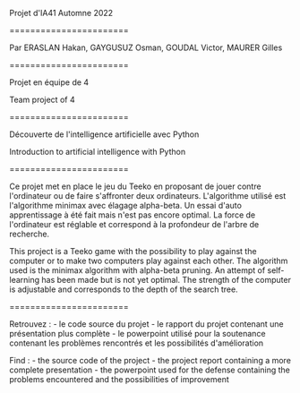Projet d'IA41 Automne 2022

=======================

Par ERASLAN Hakan, GAYGUSUZ Osman, GOUDAL Victor, MAURER Gilles

=======================

Projet en équipe de 4

Team project of 4

=======================

Découverte de l'intelligence artificielle avec Python

Introduction to artificial intelligence with Python

=======================

Ce projet met en place le jeu du Teeko en proposant de jouer contre l'ordinateur ou de faire s'affronter deux ordinateurs. L'algorithme utilisé est l'algorithme minimax avec élagage alpha-beta. Un essai d'auto apprentissage à été fait mais n'est pas encore optimal. La force de l'ordinateur est réglable et correspond à la profondeur de l'arbre de recherche.

This project is a Teeko game with the possibility to play against the computer or to make two computers play against each other. The algorithm used is the minimax algorithm with alpha-beta pruning. An attempt of self-learning has been made but is not yet optimal. The strength of the computer is adjustable and corresponds to the depth of the search tree.

=======================

Retrouvez : 
    - le code source du projet
    - le rapport du projet contenant une présentation plus complète
    - le powerpoint utilisé pour la soutenance contenant les problèmes rencontrés et les possibilités d'amélioration

Find :
    - the source code of the project
    - the project report containing a more complete presentation
    - the powerpoint used for the defense containing the problems encountered and the possibilities of improvement


